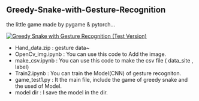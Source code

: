 ## Greedy-Snake-with-Gesture-Recognition
the little game made by pygame & pytorch...<br>

[![Greedy Snake with Gesture Recognition (Test Version)](https://img.youtube.com/vi/JbTH4hitkSk/0.jpg)](https://www.youtube.com/watch?v=JbTH4hitkSk)
<br>

- Hand_data.zip    : gesture data~
- OpenCv_img.ipynb : You can use this code to Add the image.
- make_csv.ipynb   : You can use this code to make the csv file ( data_site , label) 
- Train2.ipynb     : You can train the Model(CNN) of gesture recogniton.
- game_test1.py    : It the main file, include the game of greedy snake and the used of Model.
- model dir        : I save the model in the dir. 
